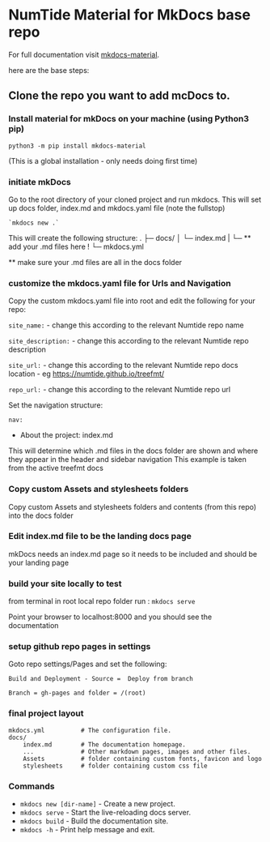 # NumTide Material for MkDocs base repo

For full documentation visit [mkdocs-material](https://squidfunk.github.io/mkdocs-material/getting-started/).

here are the base steps:

## Clone the repo you want to add mcDocs to.

### Install material for mkDocs on your machine (using Python3 pip)

`python3 -m pip install mkdocs-material`

(This is a global installation - only needs doing first time)

### initiate mkDocs

Go to the root directory of your cloned project and run mkdocs.
This will set up docs folder, index.md and mkdocs.yaml file (note the fullstop)
		
    `mkdocs new .`

This will create the following structure:
.
├─ docs/
│  └─ index.md
|  └─ ** add your .md files here !
└─ mkdocs.yml

** make sure your .md files are all in the docs folder

### customize the mkdocs.yaml file for Urls and Navigation

Copy the custom mkdocs.yaml file into root and
edit the following for your repo:

`site_name:` - change this according to the relevant Numtide repo name

`site_description:` - change this according to the relevant Numtide repo description

`site_url:` - change this according to the relevant Numtide repo docs location - eg https://numtide.github.io/treefmt/

`repo_url:` - change this according to the relevant Numtide repo url


Set the navigation structure:

`nav:`
  - About the project: index.md

This will determine which .md files in the docs folder are shown and where they appear in the header and sidebar navigation
This example is taken from the active treefmt docs 

### Copy custom Assets and stylesheets folders 

Copy custom Assets and stylesheets folders and contents (from this repo) into the docs folder

### Edit index.md file to be the landing docs page

mkDocs needs an index.md page so it needs to be included and should be your landing page

### build your site locally to test

from terminal in root local repo folder run :
`mkdocs serve`

Point your browser to localhost:8000 and you should see the documentation

### setup github repo pages in settings

Goto repo settings/Pages and set the following:

	Build and Deployment - Source =  Deploy from branch
	
	Branch = gh-pages and folder = /(root)

### final project layout

    mkdocs.yml          # The configuration file.
    docs/
        index.md        # The documentation homepage.
        ...             # Other markdown pages, images and other files.
        Assets          # folder containing custom fonts, favicon and logo
        stylesheets     # folder containing custom css file



### Commands

* `mkdocs new [dir-name]` - Create a new project.
* `mkdocs serve` - Start the live-reloading docs server.
* `mkdocs build` - Build the documentation site.
* `mkdocs -h` - Print help message and exit.